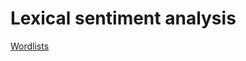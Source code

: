 # Lexical sentiment analysis

[Wordlists](https://github.com/fnielsen/afinn/tree/master/afinn/data)
